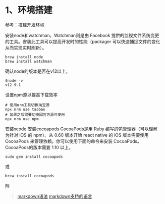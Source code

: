 # 1、环境搭建

参考：[搭建开发环境](https://reactnative.cn/docs/environment-setup)

安装node和watchman，Watchman则是由 Facebook 提供的监视文件系统变更的工具。安装此工具可以提高开发时的性能（packager 可以快速捕捉文件的变化从而实现实时刷新）。

```shell
brew install node
brew install watchman
```

确认node的版本是否在v12以上。

```shell
$node -v
v12.9.1
```

设置npm源以提高下载效率

```shell
# 使用nrm工具切换淘宝源
npx nrm use taobao
# 如果之后需要切换回官方源可使用
npx nrm use npm
```

安装xcode
安装cocoapods
CocoaPods是用 Ruby 编写的包管理器（可以理解为针对 iOS 的 npm）。从 0.60 版本开始 react native 的 iOS 版本需要使用 CocoaPods 来管理依赖。你可以使用下面的命令来安装 CocoaPods。CocoaPods的版本需要 1.10 以上。

```shell
sudo gem install cocoapods
```

或

```shell
brew install cocoapods
```

附
> [markdown语法](https://www.markdown.cn/)
> [markdown支持的语言](https://www.jianshu.com/p/1f223eb78ad8)
